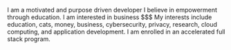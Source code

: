 I am a motivated and purpose driven developer
I believe in empowerment through education.
I am interested in business $$$
My interests include education, cats, money, business, cybersecurity, privacy, research, cloud computing, and application development.
I am enrolled in an accelerated full stack program.


